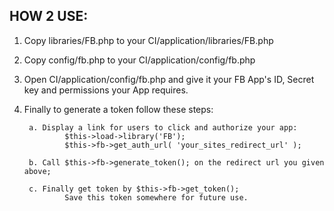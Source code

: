 ## HOW 2 USE:


1. Copy libraries/FB.php to your CI/application/libraries/FB.php
2. Copy config/fb.php to your CI/application/config/fb.php
3. Open CI/application/config/fb.php and give it your FB App's ID, Secret key and permissions your App requires.
4. Finally to generate a token follow these steps:
		
		a. Display a link for users to click and authorize your app:
				$this->load->library('FB');
				$this->fb->get_auth_url( 'your_sites_redirect_url' );
				
		b. Call $this->fb->generate_token(); on the redirect url you given above;
		
		c. Finally get token by $this->fb->get_token();
				Save this token somewhere for future use.
